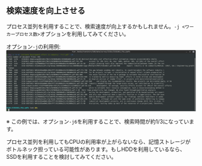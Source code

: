 ## 検索速度を向上させる

プロセス並列を利用することで、検索速度が向上するかもしれません。`-j <ワーカープロセス数>`オプションを利用してみてください。

オプション`-j`の利用例:  
![](images/run9.png)

※ この例では、オプション`-j6`を利用することで、検索時間が約1/3になっています。

プロセス並列を利用してもCPUの利用率が上がらないなら、記憶ストレージがボトルネック担っている可能性があります。もしHDDを利用しているなら、SSDを利用することを検討してみてください。
